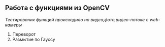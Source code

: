 ## Работа с функциями из OpenCV ##
*Тестированик функций происходило на видео,фото,видео-потоке с web-камеры*
1. Переворот
2. Размытие по Гауссу